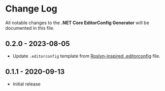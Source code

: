 # Change Log

All notable changes to the **.NET Core EditorConfig Generator** will be documented in this file.

## 0.2.0 - 2023-08-05

* Update `.editorconfig` template from [Roslyn-inspired .editorconfig](https://github.com/dotnet/roslyn/blob/2139f981e19006024b499038de9852d1642c1cb6/.editorconfig) file.

## 0.1.1 - 2020-09-13

* Initial release

